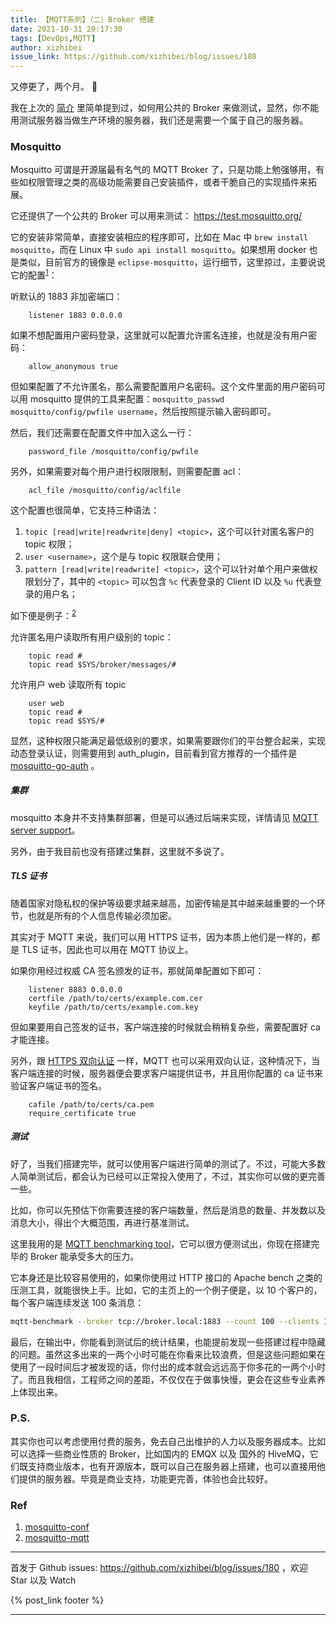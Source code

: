 ```yaml
---
title: 【MQTT系列】（二）Broker 搭建
date: 2021-10-31 20:17:30
tags: [DevOps,MQTT]
author: xizhibei
issue_link: https://github.com/xizhibei/blog/issues/180
---
```

<!-- en_title: mqtt-2-mosquitto-broker-setup -->

又停更了，两个月。 🙈 

我在上次的 [简介](https://github.com/xizhibei/blog/issues/179) 里简单提到过，如何用公共的 Broker 来做测试，显然，你不能用测试服务器当做生产环境的服务器，我们还是需要一个属于自己的服务器。

### Mosquitto

Mosquitto 可谓是开源届最有名气的 MQTT Broker 了，只是功能上勉强够用，有些如权限管理之类的高级功能需要自己安装插件，或者干脆自己的实现插件来拓展。

它还提供了一个公共的 Broker 可以用来测试： <https://test.mosquitto.org/>

它的安装非常简单，直接安装相应的程序即可，比如在 Mac 中 `brew install mosquitto`，而在 Linux 中 `sudo api install mosquitto`。如果想用 docker 也是类似，目前官方的镜像是 `eclipse-mosquitto`，运行细节，这里掠过，主要说说它的配置<sup>[1]</sup>：

听默认的 1883 非加密端口：

```
    listener 1883 0.0.0.0
```

如果不想配置用户密码登录，这里就可以配置允许匿名连接，也就是没有用户密码：

```
    allow_anonymous true
```

但如果配置了不允许匿名，那么需要配置用户名密码。这个文件里面的用户密码可以用 mosquitto 提供的工具来配置：`mosquitto_passwd mosquitto/config/pwfile username`，然后按照提示输入密码即可。

然后，我们还需要在配置文件中加入这么一行：

```
    password_file /mosquitto/config/pwfile
```

另外，如果需要对每个用户进行权限限制，则需要配置 acl：

```
    acl_file /mosquitto/config/aclfile
```

这个配置也很简单，它支持三种语法：

1.  `topic [read|write|readwrite|deny] <topic>`，这个可以针对匿名客户的 topic 权限；
2.  `user <username>`，这个是与 topic 权限联合使用；
3.  `pattern [read|write|readwrite] <topic>`，这个可以针对单个用户来做权限划分了，其中的 `<topic>` 可以包含 `%c` 代表登录的 Client ID 以及 `%u` 代表登录的用户名；

如下便是例子：<sup>[2]</sup>

允许匿名用户读取所有用户级别的 topic：

```
    topic read #
    topic read $SYS/broker/messages/#
```

允许用户 web 读取所有 topic

```
    user web
    topic read #
    topic read $SYS/#
```

显然，这种权限只能满足最低级别的要求，如果需要跟你们的平台整合起来，实现动态登录认证，则需要用到 auth_plugin，目前看到官方推荐的一个插件是 [mosquitto-go-auth](https://github.com/iegomez/mosquitto-go-auth) 。

##### 集群

mosquitto 本身并不支持集群部署，但是可以通过后端来实现，详情请见 [MQTT server support](https://github.com/mqtt/mqtt.org/wiki/server-support)。

另外，由于我目前也没有搭建过集群，这里就不多说了。

##### TLS 证书

随着国家对隐私权的保护等级要求越来越高，加密传输是其中越来越重要的一个环节，也就是所有的个人信息传输必须加密。

其实对于 MQTT 来说，我们可以用 HTTPS 证书，因为本质上他们是一样的，都是 TLS 证书，因此也可以用在 MQTT 协议上。

如果你用经过权威 CA 签名颁发的证书，那就简单配置如下即可：

```
    listener 8883 0.0.0.0
    certfile /path/to/certs/example.com.cer
    keyfile /path/to/certs/example.com.key
```

但如果要用自己签发的证书，客户端连接的时候就会稍稍复杂些，需要配置好 ca 才能连接。

另外，跟 [HTTPS 双向认证](https://github.com/xizhibei/blog/issues/159) 一样，MQTT 也可以采用双向认证，这种情况下，当客户端连接的时候，服务器便会要求客户端提供证书，并且用你配置的 ca 证书来验证客户端证书的签名。

```
    cafile /path/to/certs/ca.pem
    require_certificate true
```

##### 测试

好了，当我们搭建完毕，就可以使用客户端进行简单的测试了。不过，可能大多数人简单测试后，都会认为已经可以正常投入使用了，不过，其实你可以做的更完善一些。

比如，你可以先预估下你需要连接的客户端数量，然后是消息的数量、并发数以及消息大小，得出个大概范围，再进行基准测试。

这里我用的是 [MQTT benchmarking tool](https://github.com/krylovsk/mqtt-benchmark)，它可以很方便测试出，你现在搭建完毕的 Broker 能承受多大的压力。

它本身还是比较容易使用的，如果你使用过 HTTP 接口的 Apache bench 之类的压测工具，就能很快上手。比如，它的主页上的一个例子便是，以 10 个客户的，每个客户端连续发送 100 条消息：

```bash
mqtt-benchmark --broker tcp://broker.local:1883 --count 100 --clients 10 --qos 1 --topic house/bedroom/temperature --payload {\"temperature\":20,\"timestamp\":1597314150}
```

最后，在输出中，你能看到测试后的统计结果，也能提前发现一些搭建过程中隐藏的问题。虽然这多出来的一两个小时可能在你看来比较浪费，但是这些问题如果在使用了一段时间后才被发现的话，你付出的成本就会远远高于你多花的一两个小时了。而且我相信，工程师之间的差距，不仅仅在于做事快慢，更会在这些专业素养上体现出来。

### P.S.

其实你也可以考虑使用付费的服务，免去自己出维护的人力以及服务器成本。比如可以选择一些商业性质的 Broker，比如国内的 EMQX 以及 国外的 HiveMQ，它们既支持商业版本，也有开源版本，既可以自己在服务器上搭建，也可以直接用他们提供的服务器。毕竟是商业支持，功能更完善，体验也会比较好。

### Ref

1.  [mosquitto-conf][1]
2.  [mosquitto-mqtt][2]

[1]: https://mosquitto.org/man/mosquitto-conf-5.html

[2]: https://troy.dack.com.au/mosquitto-mqtt/


***
首发于 Github issues: https://github.com/xizhibei/blog/issues/180 ，欢迎 Star 以及 Watch

{% post_link footer %}
***